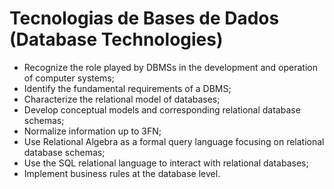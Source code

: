 # Tecnologias de Bases de Dados (Database Technologies)

* Recognize the role played by DBMSs in the development and operation of computer systems; 
* Identify the fundamental requirements of a DBMS; 
* Characterize the relational model of databases; 
* Develop conceptual models and corresponding relational database schemas; 
* Normalize information up to 3FN; 
* Use Relational Algebra as a formal query language focusing on relational database schemas; 
* Use the SQL relational language to interact with relational databases; 
* Implement business rules at the database level.
